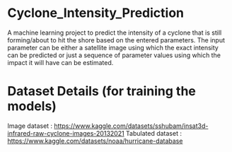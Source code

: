 # Cyclone_Intensity_Prediction

A machine learning project to predict the intensity of a cyclone that is still forming/about to hit the shore based on the entered parameters. The input parameter can be either a satellite image using which the exact intensity can be predicted or just a sequence of parameter values using which the impact it will have can be estimated.

# Dataset Details (for training the models)
Image dataset : https://www.kaggle.com/datasets/sshubam/insat3d-infrared-raw-cyclone-images-20132021
Tabulated dataset : https://www.kaggle.com/datasets/noaa/hurricane-database 
